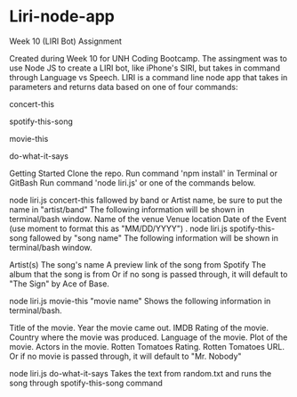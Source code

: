 # Liri-node-app

Week 10 (LIRI Bot) Assignment

Created during Week 10 for UNH Coding Bootcamp. The assingment was to use Node JS to create a LIRI bot, like iPhone's SIRI, but takes in command through Language vs Speech. LIRI is a command line node app that takes in parameters and returns data based on one of four commands:

concert-this

spotify-this-song

movie-this

do-what-it-says

Getting Started
Clone the repo.
Run command 'npm install' in Terminal or GitBash
Run command 'node liri.js' or one of the commands below.

node liri.js concert-this fallowed by band or Artist name, be sure to put the name in "artist/band" 
The following information will be shown in terminal/bash window.
Name of the venue
Venue location
Date of the Event (use moment to format this as "MM/DD/YYYY")
.
node liri.js spotify-this-song fallowed by "song name"
The following information will be shown in terminal/bash window.

Artist(s)
The song's name
A preview link of the song from Spotify
The album that the song is from
Or if no song is passed through, it will default to "The Sign" by Ace of Base.

node liri.js movie-this "movie name"
Shows the following information in terminal/bash.

Title of the movie.
Year the movie came out.
IMDB Rating of the movie.
Country where the movie was produced.
Language of the movie.
Plot of the movie.
Actors in the movie.
Rotten Tomatoes Rating.
Rotten Tomatoes URL.
Or if no movie is passed through, it will default to "Mr. Nobody"

node liri.js do-what-it-says
Takes the text from random.txt and runs the song through spotify-this-song command